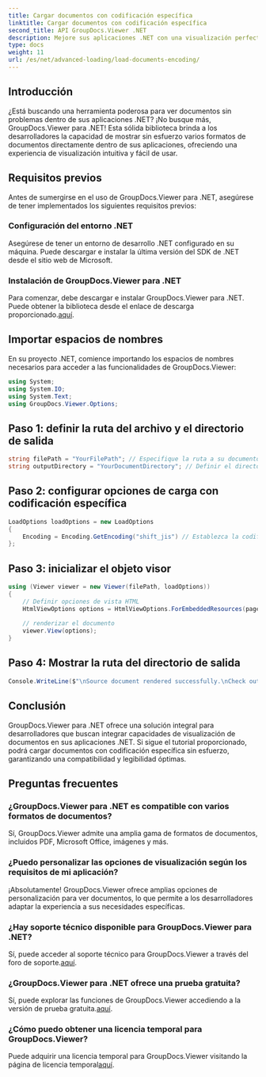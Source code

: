 ```yaml
---
title: Cargar documentos con codificación específica
linktitle: Cargar documentos con codificación específica
second_title: API GroupDocs.Viewer .NET
description: Mejore sus aplicaciones .NET con una visualización perfecta de documentos utilizando GroupDocs.Viewer para .NET. Cargue documentos sin esfuerzo con codificación específica y personalice la experiencia de visualización.
type: docs
weight: 11
url: /es/net/advanced-loading/load-documents-encoding/
---
```

## Introducción
¿Está buscando una herramienta poderosa para ver documentos sin problemas dentro de sus aplicaciones .NET? ¡No busque más, GroupDocs.Viewer para .NET! Esta sólida biblioteca brinda a los desarrolladores la capacidad de mostrar sin esfuerzo varios formatos de documentos directamente dentro de sus aplicaciones, ofreciendo una experiencia de visualización intuitiva y fácil de usar.
## Requisitos previos
Antes de sumergirse en el uso de GroupDocs.Viewer para .NET, asegúrese de tener implementados los siguientes requisitos previos:
### Configuración del entorno .NET
Asegúrese de tener un entorno de desarrollo .NET configurado en su máquina. Puede descargar e instalar la última versión del SDK de .NET desde el sitio web de Microsoft.
### Instalación de GroupDocs.Viewer para .NET
 Para comenzar, debe descargar e instalar GroupDocs.Viewer para .NET. Puede obtener la biblioteca desde el enlace de descarga proporcionado.[aquí](https://releases.groupdocs.com/viewer/net/).

## Importar espacios de nombres
En su proyecto .NET, comience importando los espacios de nombres necesarios para acceder a las funcionalidades de GroupDocs.Viewer:
```csharp
using System;
using System.IO;
using System.Text;
using GroupDocs.Viewer.Options;
```

## Paso 1: definir la ruta del archivo y el directorio de salida
```csharp
string filePath = "YourFilePath"; // Especifique la ruta a su documento
string outputDirectory = "YourDocumentDirectory"; // Definir el directorio de salida para las páginas renderizadas.
```
## Paso 2: configurar opciones de carga con codificación específica
```csharp
LoadOptions loadOptions = new LoadOptions
{
    Encoding = Encoding.GetEncoding("shift_jis") // Establezca la codificación deseada (por ejemplo, shift_jis)
};
```
## Paso 3: inicializar el objeto visor
```csharp
using (Viewer viewer = new Viewer(filePath, loadOptions))
{
    // Definir opciones de vista HTML
    HtmlViewOptions options = HtmlViewOptions.ForEmbeddedResources(pageFilePathFormat);
    
    // renderizar el documento
    viewer.View(options);
}
```
## Paso 4: Mostrar la ruta del directorio de salida
```csharp
Console.WriteLine($"\nSource document rendered successfully.\nCheck output in {outputDirectory}.");
```

## Conclusión
GroupDocs.Viewer para .NET ofrece una solución integral para desarrolladores que buscan integrar capacidades de visualización de documentos en sus aplicaciones .NET. Si sigue el tutorial proporcionado, podrá cargar documentos con codificación específica sin esfuerzo, garantizando una compatibilidad y legibilidad óptimas.
## Preguntas frecuentes
### ¿GroupDocs.Viewer para .NET es compatible con varios formatos de documentos?
Sí, GroupDocs.Viewer admite una amplia gama de formatos de documentos, incluidos PDF, Microsoft Office, imágenes y más.
### ¿Puedo personalizar las opciones de visualización según los requisitos de mi aplicación?
¡Absolutamente! GroupDocs.Viewer ofrece amplias opciones de personalización para ver documentos, lo que permite a los desarrolladores adaptar la experiencia a sus necesidades específicas.
### ¿Hay soporte técnico disponible para GroupDocs.Viewer para .NET?
 Sí, puede acceder al soporte técnico para GroupDocs.Viewer a través del foro de soporte.[aquí](https://forum.groupdocs.com/c/viewer/9).
### ¿GroupDocs.Viewer para .NET ofrece una prueba gratuita?
Sí, puede explorar las funciones de GroupDocs.Viewer accediendo a la versión de prueba gratuita.[aquí](https://releases.groupdocs.com/).
### ¿Cómo puedo obtener una licencia temporal para GroupDocs.Viewer?
 Puede adquirir una licencia temporal para GroupDocs.Viewer visitando la página de licencia temporal[aquí](https://purchase.groupdocs.com/temporary-license/).